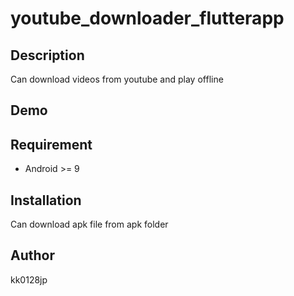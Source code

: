 # youtube_downloader_flutterapp

## Description

Can download videos from youtube and play offline

## Demo

## Requirement

- Android >= 9

## Installation

Can download apk file from apk folder

## Author

kk0128jp
